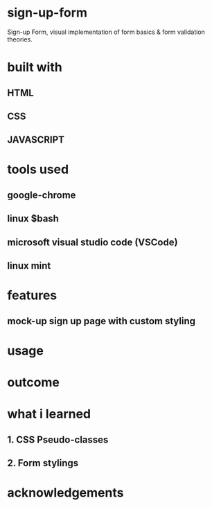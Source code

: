 # sign-up-form
Sign-up Form, visual implementation of form basics &amp; form validation theories.

# built with
## HTML
## CSS
## JAVASCRIPT

# tools used
## google-chrome
## linux $bash
## microsoft visual studio code (VSCode)
## linux mint


# features
## mock-up sign up page with custom styling

# usage
## 

# outcome
##

# what i learned
## 1. CSS Pseudo-classes
## 2. Form stylings
##

# acknowledgements
##